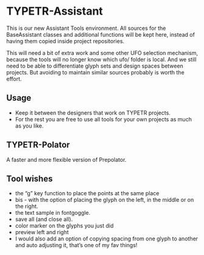 # TYPETR-Assistant

This is our new Assistant Tools environment.
All sources for the BaseAssistant classes and additional functions will be kept here, instead of having them copied inside project repositories.

This will need a bit of extra work and some other UFO selection mechanism, because the tools will no longer know which ufo/ folder is local. And we still need to be able to differentiate glyph sets and design spaces between projects. But avoiding to maintain similar sources probably is worth the effort.

## Usage

* Keep it between the designers that work on TYPETR projects. 
* For the rest you are free to use all tools for your own projects as much as you like.
 
## TYPETR-Polator

A faster and more flexible version of Prepolator.

## Tool wishes

* the “g” key function to place the points at the same place
* bis - with the option of placing the glyph on the left, in the middle or on the right.
* the text sample in fontgoggle.
* save all (and close all).
* color marker on the glyphs you just did
* preview left and right
* I would also add an option of copying spacing from one glyph to another and auto adjusting it, that’s one of my fav things!

